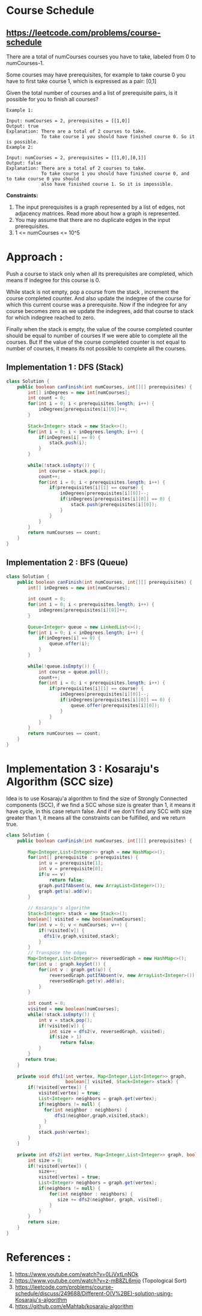 # Course Schedule
## https://leetcode.com/problems/course-schedule

There are a total of numCourses courses you have to take, labeled from 0 to numCourses-1.

Some courses may have prerequisites, for example to take course 0 you have to first take course 1, which is expressed as a pair: [0,1]

Given the total number of courses and a list of prerequisite pairs, is it possible for you to finish all courses?

```
Example 1:

Input: numCourses = 2, prerequisites = [[1,0]]
Output: true
Explanation: There are a total of 2 courses to take. 
             To take course 1 you should have finished course 0. So it is possible.
Example 2:

Input: numCourses = 2, prerequisites = [[1,0],[0,1]]
Output: false
Explanation: There are a total of 2 courses to take. 
             To take course 1 you should have finished course 0, and to take course 0 you should
             also have finished course 1. So it is impossible.
``` 

**Constraints:**

1. The input prerequisites is a graph represented by a list of edges, not adjacency matrices. Read more about how a graph is represented.
2. You may assume that there are no duplicate edges in the input prerequisites.
3. 1 <= numCourses <= 10^5

# Approach :
Push a course to stack only when all its prerequisites are completed, which means If indegree for this course is 0.

While stack is not empty, pop a course from the stack , increment the course completed counter. And also update the indegree of the course for which this current course was a prerequisite. Now if the indegree for any course becomes zero as we update the indegrees, add that course to stack for which indegree reached to zero.

Finally when the stack is empty, the value of the course completed counter should be equal to number of courses If we were able to complete all the courses. But If the value of the course completed counter is not equal to number of courses, it means its not possible to complete all the courses. 

## Implementation 1 : DFS (Stack)

```java
class Solution {
    public boolean canFinish(int numCourses, int[][] prerequisites) {
        int[] inDegrees = new int[numCourses];
        int count = 0;
        for(int i = 0; i < prerequisites.length; i++) {
            inDegrees[prerequisites[i][0]]++;
        }
        
        Stack<Integer> stack = new Stack<>();
        for(int i = 0; i < inDegrees.length; i++) {
            if(inDegrees[i] == 0) {
                stack.push(i);
            }
        }
        
        while(!stack.isEmpty()) {
            int course = stack.pop();
            count++;
            for(int i = 0; i < prerequisites.length; i++) {
                if(prerequisites[i][1] == course) {
                    inDegrees[prerequisites[i][0]]--;
                    if(inDegrees[prerequisites[i][0]] == 0) {
                        stack.push(prerequisites[i][0]);
                    }
                }
            }
        }
        return numCourses == count;
    }
}
```

## Implementation 2 : BFS (Queue)
```java
class Solution {
    public boolean canFinish(int numCourses, int[][] prerequisites) {
        int[] inDegrees = new int[numCourses];
    
        int count = 0;
        for(int i = 0; i < prerequisites.length; i++) {
            inDegrees[prerequisites[i][0]]++;
        }
        
        Queue<Integer> queue = new LinkedList<>();
        for(int i = 0; i < inDegrees.length; i++) {
            if(inDegrees[i] == 0) {
                queue.offer(i);
            }
        }
        
        while(!queue.isEmpty()) {
            int course = queue.poll();
            count++;
            for(int i = 0; i < prerequisites.length; i++) {
                if(prerequisites[i][1] == course) {
                    inDegrees[prerequisites[i][0]]--;
                    if(inDegrees[prerequisites[i][0]] == 0) {
                        queue.offer(prerequisites[i][0]);
                    }
                }
            }
        }
        return numCourses == count;
    }
}
```

# Implementation 3 : Kosaraju's Algorithm (SCC size)
Idea is to use Kosaraju'a algorithm to find the size of Strongly Connected components (SCC), if we find a SCC whose size is greater than 1, it means it have cycle, in this case return false. And if we don't find any SCC with size greater than 1, it means all the constraints can be fulfilled, and we return true.
```java
class Solution {
    public boolean canFinish(int numCourses, int[][] prerequisites) {
        
        Map<Integer,List<Integer>> graph = new HashMap<>();
        for(int[] prerequisite : prerequisites) {
            int u = prerequisite[1];
            int v = prerequisite[0];
            if(u == v)
                return false;
            graph.putIfAbsent(u, new ArrayList<Integer>());
            graph.get(u).add(v);
        }
        
        // Kosaraju's algorithm
        Stack<Integer> stack = new Stack<>();
        boolean[] visited = new boolean[numCourses];
        for(int v = 0; v < numCourses; v++) {
            if(!visited[v]) {
              dfs1(v,graph,visited,stack);   
            }
        }
        // Transpose the edges
        Map<Integer,List<Integer>> reversedGraph = new HashMap<>();
        for(int u : graph.keySet()) {
            for(int v : graph.get(u)) {
                reversedGraph.putIfAbsent(v, new ArrayList<Integer>());
                reversedGraph.get(v).add(u);
            }
        }
        
        int count = 0;
        visited = new boolean[numCourses];
        while(!stack.isEmpty()) {
            int v = stack.pop();
            if(!visited[v]) {
                int size = dfs2(v, reversedGraph, visited);
                if(size > 1)
                    return false;
            }
        }
       return true; 
    }
    
    private void dfs1(int vertex, Map<Integer,List<Integer>> graph, 
                      boolean[] visited, Stack<Integer> stack) {
        if(!visited[vertex]) {
            visited[vertex] = true;
            List<Integer> neighbors = graph.get(vertex);
            if(neighbors != null) {
              for(int neighbor : neighbors) {
                  dfs1(neighbor,graph,visited,stack);
              }   
            }
            stack.push(vertex);
        }
    }
    
    private int dfs2(int vertex, Map<Integer,List<Integer>> graph, boolean[] visited) {
        int size = 0;
        if(!visited[vertex]) {
            size++;
            visited[vertex] = true;
            List<Integer> neighbors = graph.get(vertex);
            if(neighbors != null) {
                for(int neighbor : neighbors) {
                   size += dfs2(neighbor, graph, visited);
                }
            }
        }
        return size;
    }
}
```

# References :
1. https://www.youtube.com/watch?v=0LjVxtLnNOk
2. https://www.youtube.com/watch?v=z-mB8ZL6mjo (Topological Sort)
3. https://leetcode.com/problems/course-schedule/discuss/249688/Different-O(V%2BE)-solution-using-Kosaraju's-algorithm
4. https://github.com/eMahtab/kosaraju-algorithm
